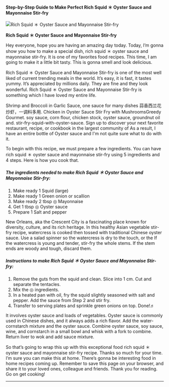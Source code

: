             

#### Step-by-Step Guide to Make Perfect Rich Squid ＊ Oyster Sauce and Mayonnaise Stir-fry

![Rich Squid ＊ Oyster Sauce and Mayonnaise Stir-fry](https://img-global.cpcdn.com/recipes/5076729921011712/751x532cq70/rich-squid-%ef%bc%8a-oyster-sauce-and-mayonnaise-stir-fry-recipe-main-photo.jpg)

**Rich Squid ＊ Oyster Sauce and Mayonnaise Stir-fry**

Hey everyone, hope you are having an amazing day today. Today, I’m gonna show you how to make a special dish, rich squid ＊ oyster sauce and mayonnaise stir-fry. It is one of my favorites food recipes. This time, I am going to make it a little bit tasty. This is gonna smell and look delicious.

Rich Squid ＊ Oyster Sauce and Mayonnaise Stir-fry is one of the most well liked of current trending meals in the world. It’s easy, it is fast, it tastes yummy. It’s appreciated by millions daily. They are fine and they look wonderful. Rich Squid ＊ Oyster Sauce and Mayonnaise Stir-fry is something which I have loved my entire life.

Shrimp and Broccoli in Garlic Sauce, one sauce for many dishes 蒜香西兰花炒虾，一调料多用. Chicken in Oyster Sauce Stir Fry with MushroomsGreedy Gourmet. soy sauce, corn flour, chicken stock, oyster sauce, groundnut oil and. stir-fry-squid-with-oyster-sauce. Sign up to discover your next favorite restaurant, recipe, or cookbook in the largest community of As a result, I have an entire bottle of Oyster sauce and I'm not quite sure what to do with it.

To begin with this recipe, we must prepare a few ingredients. You can have rich squid ＊ oyster sauce and mayonnaise stir-fry using 5 ingredients and 4 steps. Here is how you cook that.

##### The ingredients needed to make Rich Squid ＊ Oyster Sauce and Mayonnaise Stir-fry:

1.  Make ready 1 Squid (large)
2.  Make ready 1 Green onion or scallion
3.  Make ready 2 tbsp ◎ Mayonnaise
4.  Get 1 tbsp ◎ Oyster sauce
5.  Prepare 1 Salt and pepper

New Orleans, aka the Crescent City is a fascinating place known for diversity, culture, and its rich heritage. In this healthy Asian vegetable stir-fry recipe, watercress is cooked then tossed with traditional Chinese oyster sauce. Use a salad spinner so the watercress is dry to the touch, or the If the watercress is young and tender, stir-fry the whole stems. If the stem ends are woody and tough, discard them.

##### Instructions to make Rich Squid ＊ Oyster Sauce and Mayonnaise Stir-fry:

1.  Remove the guts from the squid and clean. Slice into 1 cm. Cut and separate the tentacles.
2.  Mix the ◎ ingredients.
3.  In a heated pan with oil, fry the squid slightly seasoned with salt and pepper. Add the sauce from Step 2 and stir fry.
4.  Transfer to serving plates and sprinkle green onions on top. Done!♬

It involves oyster sauce and loads of vegetables. Oyster sauce is commonly used in Chinese dishes, and it always adds a rich flavor. Add the water-cornstarch mixture and the oyster sauce. Combine oyster sauce, soy sauce, wine, and cornstarch in a small bowl and whisk with a fork to combine. Return liver to wok and add sauce mixture.

So that’s going to wrap this up with this exceptional food rich squid ＊ oyster sauce and mayonnaise stir-fry recipe. Thanks so much for your time. I’m sure you can make this at home. There’s gonna be interesting food in home recipes coming up. Remember to save this page on your browser, and share it to your loved ones, colleague and friends. Thank you for reading. Go on get cooking!

* * *